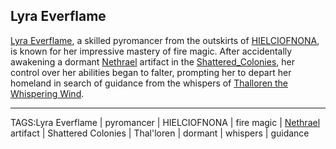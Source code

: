 ## Lyra Everflame

[Lyra Everflame](.md), a skilled pyromancer from the outskirts of [HIELCIOFNONA](../Places/HIELCIOFNONA.md), is known for her impressive mastery of fire magic. After accidentally awakening a dormant [Nethrael](../Lore/Nethrael.md) artifact in the [Shattered_Colonies](../Places/Shattered_Colonies.md), her control over her abilities began to falter, prompting her to depart her homeland in search of guidance from the whispers of [Thalloren the Whispering Wind](../Gods/Thalloren%20the%20Whispering%20Wind.md).


---

TAGS:Lyra Everflame | pyromancer | HIELCIOFNONA | fire magic | [Nethrael](../Lore/Nethrael.md) artifact | Shattered Colonies | Thal'loren | dormant | whispers | guidance
